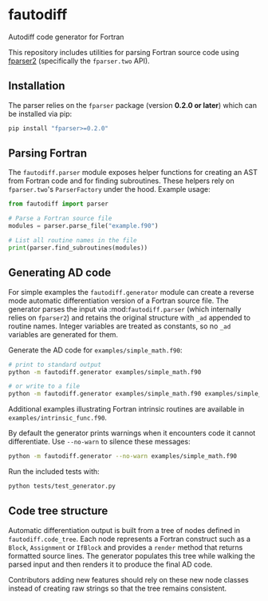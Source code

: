 # fautodiff
Autodiff code generator for Fortran

This repository includes utilities for parsing Fortran source code using
[fparser2](https://fparser.readthedocs.io/en/latest/index.html) (specifically
the ``fparser.two`` API).

## Installation

The parser relies on the `fparser` package (version **0.2.0 or later**) which can be installed via pip:

```bash
pip install "fparser>=0.2.0"
```

## Parsing Fortran

The ``fautodiff.parser`` module exposes helper functions for creating an AST
from Fortran code and for finding subroutines. These helpers rely on
``fparser.two``'s `ParserFactory` under the hood. Example usage:

```python
from fautodiff import parser

# Parse a Fortran source file
modules = parser.parse_file("example.f90")

# List all routine names in the file
print(parser.find_subroutines(modules))
```

## Generating AD code

For simple examples the ``fautodiff.generator`` module can create a reverse
mode automatic differentiation version of a Fortran source file. The generator
parses the input via :mod:`fautodiff.parser` (which internally relies on
``fparser2``) and retains the original structure with ``_ad`` appended to
routine names. Integer variables are treated as constants, so no ``_ad``
variables are generated for them.

Generate the AD code for ``examples/simple_math.f90``:

```bash
# print to standard output
python -m fautodiff.generator examples/simple_math.f90

# or write to a file
python -m fautodiff.generator examples/simple_math.f90 examples/simple_math_ad.f90
```
Additional examples illustrating Fortran intrinsic routines are available in ``examples/intrinsic_func.f90``.

By default the generator prints warnings when it encounters code it cannot
differentiate.  Use ``--no-warn`` to silence these messages:

```bash
python -m fautodiff.generator --no-warn examples/simple_math.f90
```

Run the included tests with:

```bash
python tests/test_generator.py
```

## Code tree structure

Automatic differentiation output is built from a tree of nodes defined in
``fautodiff.code_tree``. Each node represents a Fortran construct such as a
``Block``, ``Assignment`` or ``IfBlock`` and provides a ``render`` method that
returns formatted source lines. The generator populates this tree while walking
the parsed input and then renders it to produce the final AD code.

Contributors adding new features should rely on these new node classes instead of
creating raw strings so that the tree remains consistent.
